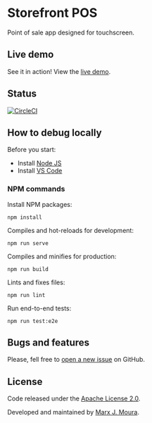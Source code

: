 # Storefront POS

Point of sale app designed for touchscreen.

## Live demo

See it in action! View the [live demo](https://pos.storefront.community).

## Status

[![CircleCI](https://circleci.com/gh/storefront-community/pos.svg?style=shield)](https://circleci.com/gh/storefront-community/pos)

## How to debug locally

Before you start:
- Install [Node JS](https://nodejs.org/)
- Install [VS Code](https://code.visualstudio.com/)

### NPM commands

Install NPM packages:
```
npm install
```

Compiles and hot-reloads for development:
```
npm run serve
```

Compiles and minifies for production:
```
npm run build
```

Lints and fixes files:
```
npm run lint
```

Run end-to-end tests:
```
npm run test:e2e
```

## Bugs and features

Please, fell free to [open a new issue](https://github.com/storefront-community/pos/issues) on GitHub.

## License

Code released under the [Apache License 2.0](https://github.com/storefront-community/pos/blob/master/LICENSE).

Developed and maintained by [Marx J. Moura](https://github.com/marxjmoura).
